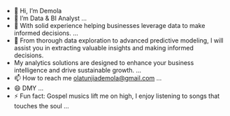 - 👋 Hi, I’m Demola
- 👀 I’m Data & BI Analyst ...
- 🌱 With solid experience helping businesses leverage data to make informed decisions.  ...
- 💞️ From thorough data exploration to advanced predictive modeling, I will assist you in extracting valuable insights and making informed decisions.
-  My analytics solutions are designed to enhance your business intelligence and drive sustainable growth. ...
- 📫 How to reach me olatunjiademola@gmail.com ...
- 😄 DMY ...
- ⚡ Fun fact: Gospel musics lift me on high, I enjoy listening to songs that touches the soul ...

<!---
Hallel-Dmy/Hallel-Dmy is a ✨ special ✨ repository because its `README.md` (this file) appears on your GitHub profile.
You can click the Preview link to take a look at your changes.
--->
